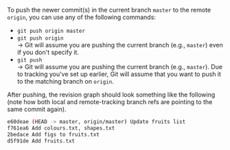 

To push the newer commit(s) in the current branch `master` to the remote `origin`, you can use any of the following commands:

* `git push origin master`
* `git push origin`<br>
  → Git will assume you are pushing the current branch (e.g., `master`) even if you don't specify it.
* `git push`<br>
  → Git will assume you are pushing the current branch (e.g., `master`). Due to tracking you've set up earlier, Git will assume that you want to push it to the matching branch on `origin`.

After pushing, the revision graph should look something like the following (note how both local and remote-tracking branch refs are pointing to the same commit again).

```bash {highlight-lines="1['HEAD']@pink,1['master']@#e6fff2,1['origin/master']@#e6fff2"}
e60deae (HEAD -> master, origin/master) Update fruits list
f761ea6 Add colours.txt, shapes.txt
2bedace Add figs to fruits.txt
d5f91de Add fruits.txt
```
